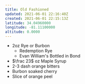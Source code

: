 ```yaml
---
title: Old Fashioned
updated: 2021-06-01 22:16:40Z
created: 2021-06-01 22:15:13Z
latitude: 34.04960000
longitude: -81.11100000
altitude: 0.0000
---
```


* 2oz Rye or Burbon
	* Redemption Rye
	* Evan William's Bottled in Bond
* $\frac 23$ oz Maple Syrup
* 2-3 dash orange bitters
* Burbon soaked cherry
* Slice of orange peel